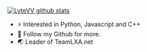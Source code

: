 [![LyteVV github stats](https://github-readme-stats.vercel.app/api?username=LyteVV&count_private=true&show_icons=true&theme=radical&hide_rank=false)](https://github.com/LyteVV/github-readme-stats)
- :zap: Interested in Python, Javascript and C++
- 🌱 Follow my Github for more.
- 🌏 Leader of TeamLXA.net
